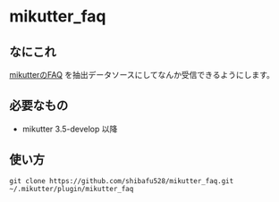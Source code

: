# mikutter_faq

## なにこれ
[mikutterのFAQ](http://mikutter.hachune.net/faq) を抽出データソースにしてなんか受信できるようにします。

## 必要なもの
* mikutter 3.5-develop 以降

## 使い方
`git clone https://github.com/shibafu528/mikutter_faq.git ~/.mikutter/plugin/mikutter_faq`
